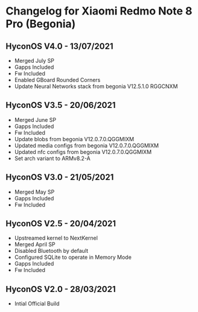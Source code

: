 # Changelog for Xiaomi Redmo Note 8 Pro (Begonia)

## HyconOS V4.0 - 13/07/2021
- Merged July SP 
- Gapps Included
- Fw Included﻿
- Enabled GBoard Rounded Corners
- Update Neural Networks stack from begonia V12.5.1.0 RGGCNXM

## HyconOS V3.5 - 20/06/2021
- Merged June SP 
- Gapps Included
- Fw Included﻿
- Update blobs from begonia V12.0.7.0.QGGMIXM 
- Updated media configs from begonia V12.0.7.0.QGGMIXM 
- Updated nfc configs from begonia V12.0.7.0.QGGMIXM
- Set arch variant to ARMv8.2-A

## HyconOS V3.0 - 21/05/2021
- Merged May SP 
- Gapps Included
- Fw Included﻿

## HyconOS V2.5 - 20/04/2021

- Upstreamed kernel to NextKernel
- Merged April SP
- Disabled Bluetooth by default
- Configured SQLite to operate in Memory Mode
- Gapps Included
- Fw Included﻿
 
## HyconOS V2.0 - 28/03/2021

- Intial Official Build
